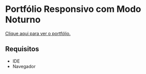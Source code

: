 # Portfólio Responsivo com Modo Noturno
<a href="https://RenkSa.github.io/portfolio/index.html">Clique aqui para ver o portfólio.</a>

## Requisitos
- IDE
- Navegador
